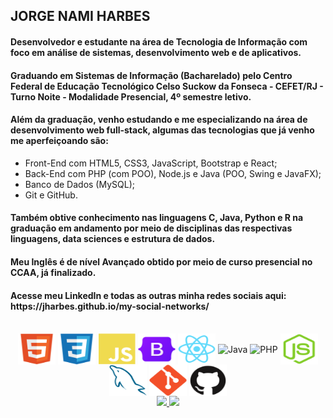<h2>JORGE NAMI HARBES</h2>

<!--
**jharbes/jharbes** is a ✨ _special_ ✨ repository because its `README.md` (this file) appears on your GitHub profile.

Here are some ideas to get you started:
-->
<h4>Desenvolvedor e estudante na área de Tecnologia de Informação com foco em análise de sistemas, desenvolvimento web e de aplicativos.</h4>

<h4>Graduando em Sistemas de Informação (Bacharelado) pelo <strong>Centro Federal de Educação Tecnológico Celso Suckow da Fonseca - CEFET/RJ</strong> - Turno Noite - Modalidade Presencial, 4º semestre letivo.</h4>

<h4>Além da graduação, venho estudando e me especializando na área de desenvolvimento web full-stack, algumas das tecnologias que já venho me aperfeiçoando são:</h4>

- Front-End com HTML5, CSS3, JavaScript, Bootstrap e React;
- Back-End com PHP (com POO), Node.js e Java (POO, Swing e JavaFX);
- Banco de Dados (MySQL);
- Git e GitHub.

<h4>Também obtive conhecimento nas linguagens C, Java, Python e R na graduação em andamento por meio de disciplinas das respectivas linguagens, data sciences e estrutura de dados.</h4>

<h4>Meu Inglês é de nível Avançado obtido por meio de curso presencial no CCAA, já finalizado.</h4>

<h4>Acesse meu LinkedIn e todas as outras minha redes sociais aqui: https://jharbes.github.io/my-social-networks/</h4>

<div style="text-align: center;">
  
  <div style="display: inline-block; margin: 0 auto;"><br>
  <img align="center" alt="HTML" height="50" width="60" src="https://raw.githubusercontent.com/devicons/devicon/master/icons/html5/html5-original.svg">
  <img align="center" alt="CSS" height="50" width="60" src="https://raw.githubusercontent.com/devicons/devicon/master/icons/css3/css3-original.svg">
  <img align="center" alt="Js" height="50" width="60" src="https://raw.githubusercontent.com/devicons/devicon/master/icons/javascript/javascript-plain.svg">
  <img align="center" alt="Bootstrap" height="50" width="60" src="https://github.com/devicons/devicon/blob/master/icons/bootstrap/bootstrap-original.svg">
  <img align="center" alt="React" height="50" width="60" src="https://github.com/devicons/devicon/blob/master/icons/react/react-original.svg">
  <img align="center" alt="Java" height="50" width="60" src="https://cdn.jsdelivr.net/gh/devicons/devicon/icons/java/java-original-wordmark.svg">
  <img align="center" alt="PHP" height="50" width="60" src="https://cdn.jsdelivr.net/gh/devicons/devicon/icons/php/php-original.svg">
  <img align="center" alt="NodeJs" height="50" width="60" src="https://raw.githubusercontent.com/devicons/devicon/master/icons/nodejs/nodejs-original.svg">
  <img align="center" alt="MySQL" height="50" width="60" src="https://raw.githubusercontent.com/devicons/devicon/master/icons/mysql/mysql-original.svg">
  <img align="center" alt="Git" height="50" width="60" src="https://github.com/devicons/devicon/blob/master/icons/git/git-original.svg">
  <img align="center" alt="GitHub" height="50" width="60" src="https://github.com/devicons/devicon/blob/master/icons/github/github-original.svg">
                 
</div>
<br>

<div>
  <a href="https://github.com/jharbes">
  <img height="180em" src="https://github-readme-stats.vercel.app/api?username=jharbes&show_icons=true&theme=tokyonight&include_all_commits=true&count_private=true"/>
  <img height="180em" src="https://github-readme-stats.vercel.app/api/top-langs/?username=jharbes&layout=compact&langs_count=7&theme=tokyonight"/>
    
</div>